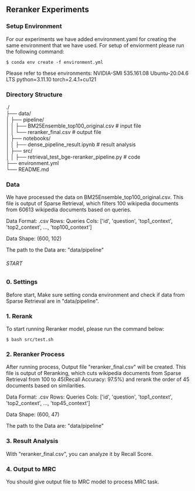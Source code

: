 ## Reranker Experiments

### Setup Environment
For our experiments we have added environment.yaml for creating the same environment that we have used. For setup of enviorment please run the following command:

```console
$ conda env create -f environment.yml
```

Please refer to these environments:
NVIDIA-SMI 535.161.08
Ubuntu-20.04.6 LTS
python=3.11.10
torch=2.4.1+cu121

### Directory Structure
./  
├── data/  
│   ├── pipeline/  
│   │   ├── BM25Ensemble_top100_original.csv        # input file  
│   │   └── reranker_final.csv                      # output file  
│   ├── notebooks/  
│   │   ├── dense_pipeline_result.ipynb             # result analysis  
│   ├── src/  
│   │   ├── retrieval_test_bge-reranker_pipeline.py # code  
├── environment.yml  
└── README.md  

### Data
We have processed the data on BM25Ensemble_top100_original.csv. This file is output of Sparse Retrieval, which filters 100 wikipedia documents from 60613 wikipedia documents based on queries.

Data Format: .csv
    Rows: Queries
    Cols: ['id', 'question', 'top1_context', 'top2_context', ..., 'top100_context']

Data Shape: (600, 102)

The path to the Data are:
"data/pipeline"



 ###### START ######

### 0. Settings
Before start, Make sure setting conda environment and check if data from Sparse Retrieval are in "data/pipeline".


### 1. Rerank
To start running Reranker model, please run the command below:

```console
$ bash src/test.sh
```


### 2. Reranker Process
After running process, Output file "reranker_final.csv" will be created. This file is output of Reranking, which cuts wikipedia documents from Sparse Retrieval from 100 to 45(Recall Accuracy: 97.5%) and rerank the order of 45 documents based on similarities.

Data Format: .csv
    Rows: Queries
    Cols: ['id', 'question', 'top1_context', 'top2_context', ..., 'top45_context']

Data Shape: (600, 47)

The path to the Data are:
"data/pipeline"


### 3. Result Analysis
With "reranker_final.csv", you can analyze it by Recall Score.


### 4. Output to MRC
You should give output file to MRC model to process MRC task.


